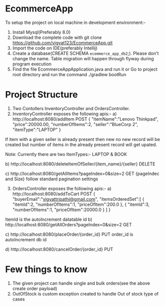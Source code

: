 # EcommerceApp
To setup the project on local machine in development environment:-
1) Install Mysql(Preferably 8.0)
2) Download the complete code with git clone https://github.com/vigyat123/EcommerceApp.git
3) Import the code on IDE(preferably Intellij)
4) Create a database(CREATE SCHEMA `ecommerce_app_db2`;). Please don't change the name. Table migration will happen through flyway during      program execution
5) Find the file EcommerceAppApplication.java and run it 
                                    or 
   Go to project root directory and run the command ./gradlew bootRun

# Project Structure
1) Two Contollers InventoryController and OrdersController.
2) InventoryController exposes the following apis:-
a) http://localhost:8080/addItem 
POST
{
"itemName":"Lenovo Thinkpad",
"price":20000.00,
"numberOfItems":2,
"seller":"BlueCorp 2",
"itemType":"LAPTOP"
}

If item with a given seller is already present then new no new record will be created but number of items in the already present record will get upated.

Note: Currently there are two ItemTypes:- LAPTOP & BOOK

b) http://localhost:8080/deleteItemOfSeller/{item_name}/{seller} 
   DELETE
   
c) http://localhost:8080/getAllItems?pageIndex=0&size=2
GET
{pageIndec and Size} follow standard pagination settings
   
3) OrdersController exposes the following apis:-
a) http://localhost:8080/addToCart 
POST
{
"buyerEmail":"vigyattripathi@gmail.com",
"itemsOrderedSet":[
	{
		"itemId":2,
		"numberOfItems":1,
		"priceOfItem":200.0
	},
	{
		"itemId":3,
		"numberOfItems":1,
		"priceOfItem":20000.0
	}
]
}

ItemId is the autoIncrement datatable id
b) http://localhost:8080/getAllOrders?pageIndex=0&size=2
GET

c) http://localhost:8080/placeOrder/{order_id}
PUT
order_id is autoIncrement db id

d) http://localhost:8080/cancelOrder/{order_id}
PUT

# Few things to know
1) The given project can handle single and bulk orders(see the above create order payload)
2) OutOfStock is custom exception created to handle Out of stock type of cases
